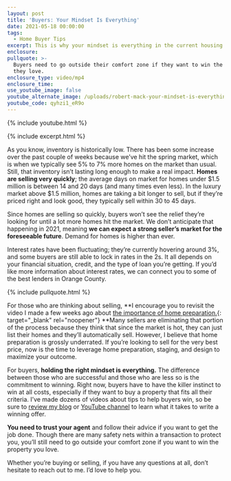 ```yaml
---
layout: post
title: 'Buyers: Your Mindset Is Everything'
date: 2021-05-18 00:00:00
tags:
  - Home Buyer Tips
excerpt: This is why your mindset is everything in the current housing market.
enclosure:
pullquote: >-
  Buyers need to go outside their comfort zone if they want to win the property
  they love.
enclosure_type: video/mp4
enclosure_time:
use_youtube_image: false
youtube_alternate_image: /uploads/robert-mack-your-mindset-is-everything-yt.jpg
youtube_code: qyhzi1_eR9o
---
```

{% include youtube.html %}

{% include excerpt.html %}

As you know, inventory is historically low. There has been some increase over the past couple of weeks because we’ve hit the spring market, which is when we typically see 5% to 7% more homes on the market than usual. Still, that inventory isn’t lasting long enough to make a real impact. **Homes are selling very quickly**; the average days on market for homes under $1.5 million is between 14 and 20 days (and many times even less). In the luxury market above $1.5 million, homes are taking a bit longer to sell, but if they’re priced right and look good, they typically sell within 30 to 45 days.

Since homes are selling so quickly, buyers won’t see the relief they’re looking for until a lot more homes hit the market. We don’t anticipate that happening in 2021, meaning **we can expect a strong seller’s market for the foreseeable future**. Demand for homes is higher than ever.&nbsp;

Interest rates have been fluctuating; they’re currently hovering around 3%, and some buyers are still able to lock in rates in the 2s. It all depends on your financial situation, credit, and the type of loan you’re getting. If you’d like more information about interest rates, we can connect you to some of the best lenders in Orange County.

{% include pullquote.html %}

For those who are thinking about selling, **I encourage you to revisit the video I made a few weeks ago about [the importance of home preparation.](https://youtu.be/G2YIZBD3T9A){: target="_blank" rel="noopener"}&nbsp;**Many sellers are eliminating that portion of the process because they think that since the market is hot, they can just list their homes and they’ll automatically sell. However, I believe that home preparation is grossly underrated. If you’re looking to sell for the very best price, now is the time to leverage home preparation, staging, and design to maximize your outcome.

For buyers, **holding the right mindset is everything.** The difference between those who are successful and those who are less so is the commitment to winning. Right now, buyers have to have the killer instinct to win at all costs, especially if they want to buy a property that fits all their criteria. I’ve made dozens of videos about tips to help buyers win, so be sure to [review my blog](https://robertmackway.com/) or [YouTube channel](https://www.youtube.com/channel/UCF2Ts9NKEQOVi2yPY5fpCOQ) to learn what it takes to write a winning offer.&nbsp;

**You need to trust your agent** and follow their advice if you want to get the job done. Though there are many safety nets within a transaction to protect you, you’ll still need to go outside your comfort zone if you want to win the property you love.

Whether you’re buying or selling, if you have any questions at all, don’t hesitate to reach out to me. I’d love to help you.
